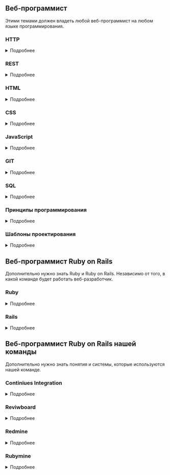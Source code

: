 ## Веб-программист

Этими темами должен владеть любой веб-программист на любом языке программирования.

### HTTP

<details><summary>Подробнее</summary>

#### Бесплатные курсы

* [ИНТУИТ. Лекция 2](https://www.intuit.ru/studies/courses/485/341/lecture/8182)

#### Статьи

* [Простым языком об HTTP](https://habr.com/post/215117/)
* [Статья в Wikipedia](https://ru.wikipedia.org/wiki/HTTP)
</details>

### REST

<details><summary>Подробнее</summary>

#### Статьи

* [Архитектура REST](https://habr.com/post/38730/)
* [Статья в Wikipedia](https://ru.wikipedia.org/wiki/REST)
</details>

### HTML

<details><summary>Подробнее</summary>

#### Курсы

* [Основы HTML](https://htmlacademy.ru/courses/4/run/1)
* [Бесплатный курс HTML для начинающих](https://webshake.ru/html-training-course)

#### Учебники

* [Самоучитель HTML](http://htmlbook.ru/samhtml)
* [HTML5](http://htmlbook.ru/html5)
* [HTML5 и CSS3](http://codenamecrud.ru/html5-and-css3)

#### Видео

* [HTML для начинающих](https://www.youtube.com/watch?v=8mK5aY5YOCc)
* [HTML5 для начинающих](https://www.youtube.com/watch?v=gGYV7Gb7LTo)
</details>

### CSS

<details><summary>Подробнее</summary>

#### Курсы

* [Основы CSS](https://htmlacademy.ru/courses/41/run/1)
* [Бесплатный курс «HTML и CSS с нуля»](https://netology.ru/programs/html-css-base#/order)

#### Учебники

* [Самоучитель CSS](http://htmlbook.ru/samcss)
* [HTML5 и CSS3](http://codenamecrud.ru/html5-and-css3)

#### Видео

* [Основы CSS](https://www.youtube.com/watch?v=NkmZl1Yy94Q)
* [Основы CSS - Руководство для самых маленьких](https://www.youtube.com/watch?v=_nrQbO3iXgI)
* [CSS3 для начинающих](https://www.youtube.com/watch?v=bQK9xQ1GIvU)
* [Уроки по CSS/CSS3](https://www.youtube.com/watch?v=IsZDtOYUWvk)
* [Flexbox CSS3](https://www.youtube.com/watch?v=RNjnRA0QSug)
* [Уроки Bootstrap верстки / #1 - Основы и установка](https://www.youtube.com/watch?v=TZSY6rDUDrE&list=PL0lO_mIqDDFUQI5lrRlZfkApMWtJJ7GFE)

#### Статьи
* [Эволюция CSS](https://habr.com/company/mailru/blog/319956/)
</details>

### JavaScript

<details><summary>Подробнее</summary>

### Учебники

* [Современный учебник Javascript](https://learn.javascript.ru/)

### Лекции

* [Javascript и jQuery](http://codenamecrud.ru/javascript-and-jquery)

#### Курсы

* [Знакомство с Javascript](https://codebra.ru/ru/lessons-javascript/singles/1/1)
* [Основы JavaScript](https://htmlacademy.ru/courses/207/run/1)
* [Знакомство с jQuery](https://codebra.ru/ru/lessons-additionally/jquery/1/1)
* [Javascript и jQuery](https://fructcode.com/ru/courses/javascript-and-jquery/)

####  Видео

* [Основы Javascript](https://www.youtube.com/watch?v=n0sPFaLsNeI)
* [JavaScript для начинающих](https://www.youtube.com/watch?v=xgDtBQ-NxtA)
* [Javascript-джедай](https://www.youtube.com/watch?v=H6G63NKRSi8)
</details>

### GIT

<details><summary>Подробнее</summary>

#### Учебники

* [Pro Git](https://git-scm.com/book/ru/v2)
* [Git How To](https://githowto.com/ru/setup)

### Видео

* [Git - для новичков](https://www.youtube.com/watch?v=PEKN8NtBDQ0)
</details>

### SQL
<details><summary>Подробнее</summary>

### Книги

* [SQL за 10 минут](http://forcoder.ru/web-other/sql-za-10-minut-1253)
* [SQL. Библия пользователя](http://forcoder.ru/sql/sql-bibliya-polzovatelya-1364)
* [SQL для простых смертных](http://forcoder.ru/sql/sql-dlya-prostyh-smertnyh-1481)
* [Изучаем SQL](http://forcoder.ru/sql/izuchaem-sql-1519)

### Курсы
* [Введение в реляционные базы данных](https://www.intuit.ru/studies/courses/74/74/info)
* [Введение в модель данных SQL](https://www.intuit.ru/studies/courses/75/75/info)
* [Основы SQL](http://www.intuit.ru/studies/courses/5/5/info)
* [Введение в базы данных](https://stepik.org/course/551/)

#### Статьи

* [SQL для начинающих](https://ruseller.com/lessons.php?id=557)

#### Видео

* [Основы SQL](https://www.youtube.com/watch?v=P2Eaf9M4gOU)
* [SQL](https://www.youtube.com/watch?v=yOkj-PbCPQ8&list=PLDywto_IU4_4RU0sKfID6OY-np6uGmhlf)
* [Изучение программирования. SQL](https://tproger.ru/video/sql-introduction/)
* [Видеокурс по работе с MySQL](https://proglib.io/p/mysql-queries/)
</details>

### Принципы программирования

<details><summary>Подробнее</summary>

#### Статьи

* [Рефакторинг](https://refactoring.guru/ru/refactoring)
* [KISS (принцип)](https://ru.wikipedia.org/wiki/KISS_(%D0%BF%D1%80%D0%B8%D0%BD%D1%86%D0%B8%D0%BF))
* [KISS — принцип проектирования, содержащий все остальные принципы проектирования](https://habr.com/post/249639/)
* [Анемичная модель предметной области — не анти-шаблон, а архитектура по принципам SOLID](https://habr.com/post/346016/)
* [SOLID: принцип единственности ответственности](https://habr.com/post/328584/)
* [Принципы SOLID в действии: от Slack до Twilio](https://habr.com/post/343966/)
* [SOLID](https://habr.com/post/348286/)
* [Простое объяснение принципов SOLID](https://habr.com/company/mailru/blog/412699/)
* [Разбираемся с SOLID: Инверсия зависимостей](https://habr.com/post/313796/)
* [Очень простое объяснение принципов SOLID](https://habr.com/post/413707/)
* [От STUPID кода к SOLID коду](https://habr.com/post/273843/)
* [Архитектурная пирамида приложения](https://habr.com/post/336496/)
* [«Божественный» код (GOD'S code)](https://habr.com/company/mailru/blog/414201/)
* [Иерархия принципов проектирования, или самые важные слова для инженеров](https://habr.com/post/169487/)
* [Применяем принцип KISS к самим принципам проектирования](https://habr.com/post/347242/)
* [Domain-Driven Design: стратегическое проектирование. Часть 1](https://habr.com/post/316438/)
* [Domain-Driven Design: тактическое проектирование. Часть 2](https://habr.com/post/316890/)
</details>

### Шаблоны проектирования

<details><summary>Подробнее</summary>

#### Книги

* [Шаблоны проектирования веб-приложений](http://avidreaders.ru/book/shablony-proektirovaniya-veb-prilozheniy.html)
* [Элементарные шаблоны проектирования](http://padabum.com/d.php?id=37881)

#### Статьи

* [Зачем нужны паттерны ООП?](https://habr.com/post/170597/)
* [Паттерны проектирования в Ruby: Шаблонный метод](https://habr.com/post/188046/)
* [Шпаргалка по MV-паттернам для проектирования веб-приложений](https://habr.com/post/151219/)
* [Шпаргалка по шаблонам проектирования](https://habr.com/post/210288/)
* [Шаблон проектирования](https://ru.wikipedia.org/wiki/Шаблон_проектирования)
* [Шаблоны проектирования](https://refactoring.guru/ru/design-patterns)
</details>

## Веб-программист Ruby on Rails

Дополнительно нужно знать Ruby и Ruby on Rails. Независимо от того, в какой команде будет работать веб-разработчик.

### Ruby

<details><summary>Подробнее</summary>

#### Учебники

* [Программирование на Ruby](http://codenamecrud.ru/ruby-programming)
* [Ruby за 20 минут](https://www.ruby-lang.org/ru/documentation/quickstart/)
* [Wiki-учебник](https://ru.wikibooks.org/wiki/Ruby)

#### Видео

* [Научись Ruby](https://www.youtube.com/watch?v=IWZ_71EKbng&feature=youtu.be&list=PL6eOcSrXYcBcCoBn8wahHcBS7AGcZD429)
* [Канал rubyschool.us](https://www.youtube.com/channel/UC-uWAm_l55kVc0UwpZfv3EQ)
* [Ruby от CryptoFun](https://www.youtube.com/watch?v=N-s5CGDzj2w&list=PLd-kTafWJCJPF4ByjsATGkB7ALWnA2m2L)
* [Основы программирования на Ruby](https://www.youtube.com/watch?v=eJ_6O5sQkso&list=PL9XdPIVgBVVnCaktzjY3ArQ7W8rALv2sQ)
* [Божественный Ruby](https://www.youtube.com/watch?v=mICGqoexnls&list=PL60p2JqdCLmJkpwCDivaizje06kh9VNXB)

#### Книги

* [Узнаем Ruby](http://forcoder.ru/ruby/izuchaem-ruby-1533)
* [Путь Ruby](http://forcoder.ru/ruby/put-ruby-1508)

#### Стиль оформления кода

* [Руби: руководство по стилю оформления](https://github.com/arbox/ruby-style-guide/blob/master/README-ruRU.md)
</details>

### Rails

<details><summary>Подробнее</summary>

#### Учебники

* [Ruby on Rails](http://codenamecrud.ru/ruby-on-rails)
* [Изучение Rails на Примерах](http://railstutorial.ru/chapters/4_0/beginning)
* [Rails для начинающих](http://rusrails.ru/getting-started-with-rails)

#### Видео

* [Канал rubyschool.us](https://www.youtube.com/channel/UC-uWAm_l55kVc0UwpZfv3EQ)
* [Научись Rails](https://www.youtube.com/watch?v=kv2IJ1NeE00&index=51&list=PL6eOcSrXYcBcCoBn8wahHcBS7AGcZD429)
* [Как написать блог за 15 минут на Ruby on Rails](https://www.youtube.com/watch?v=ecxezoc0uv0)
* [Видеоуроки по Ruby on Rails](https://www.youtube.com/playlist?list=PL27JArXACRZ9tkg_0xTwCAT_lWzbf1nv-)
* [Ruby Way от Хороший Программист](https://www.youtube.com/watch?v=L5Va6hF76uE&list=PL87kYOx0cUgjhIzbysKiQlh3-lgZ0Lxno)
* [Ruby on Rails от LoftBlog](https://www.youtube.com/watch?v=nLawteLcBc8)
* [Блог на Rails](https://www.youtube.com/watch?v=KzYkETRjYKY)
* [Хороший программист](https://www.youtube.com/watch?v=L5Va6hF76uE&list=PL87kYOx0cUgjhIzbysKiQlh3-lgZ0Lxno)
* [Научись Rails](https://www.youtube.com/watch?list=PLM-s_ZNvf20UjFJBsLqUt0vszhrDkrPl-&v=kv2IJ1NeE00)
* [Видеокурсы для Ruby разработчиков](https://coursehunters.net/ruby)

### Курсы

* [Онлайн курс по web-разработке на фреймворке Ruby on Rails](http://www.easyrails.ru/)

### Форумы

* [Форум о Ruby on Rails](http://onrails.club/)

### Статьи

* [Лучший способ изучить Rails](https://habr.com/post/138101/)

### Книги

* [Ruby on Rails для начинающих. Изучаем разработку веб-приложений на основе Rails](http://forcoder.ru/web-other/ruby-on-rails-dlya-nachinayuschih-izuchaem-razrabotku-veb-prilozheniy-na-osnove-rails-1561)

### Стиль оформления

* [Rails: руководство по стилю оформления](https://github.com/arbox/rails-style-guide/blob/master/README-ruRU.md)
</details>

## Веб-программист Ruby on Rails нашей команды

Дополнительно нужно знать понятия и системы, которые используются нашей команде.

### Continiues Integration

<details><summary>Подробнее</summary>

#### Статьи

* [Непрерывная интеграция](https://ru.wikipedia.org/wiki/Непрерывная_интеграция)
* [Введение в Continuous Integration](https://habr.com/post/82724/)
* [Начинающему тестировщику — Continuous Integration](https://test-engineer.ru/testing-tools/nachinayushemu-testirovshiku-continuous-integration.html)
* [Какая разница между Continuous Delivery, Continuous Deployment и Continuous Integration](http://qaat.ru/kakaya-raznica-mezhdu-continuous-delivery-continuous-deployment-i-continuous-integration/)
* [Разбираемся с Continuous Integration](https://ifmo.su/ci)
</details>

### Reviwboard

<details><summary>Подробнее</summary>

#### Статьи

* [Как мы используем Review Board](http://www.deepshiftlabs.com/dev_blog/?p=930&lang=ru)
</details>

### Redmine

<details><summary>Подробнее</summary>

#### Видео

* [Пример работы с Redmine](https://www.youtube.com/watch?v=k9o_VmsEGgo&list=PLJQM4N7eJEoHOuyivQAamS-F4JSFZQUyj)

#### Практика

* [Скачать Bitnami VM](https://bitnami.com/stack/redmine/virtual-machine)
* [Потыкать](http://okiseleva.blogspot.com/2017/10/redmine.html)

#### Статьи

* [Redmine](https://ru.wikipedia.org/wiki/Redmine)
* [Автоматизированное управление проектами на основе Redmine](https://nilksa.ru/avtomatizirovannoe-upravlenie-proektami-na-osnove-redmine/)

#### Книги

* [Руководство пользователя системы Redmine](http://esau.tusur.ru/attachments/972/book_Redmine.pdf)
</details>

### Rubymine

<details><summary>Подробнее</summary>

#### Видео

* [Хороший программист](https://www.youtube.com/watch?v=cbMqXMo-pNw&list=PL_GGd8SqUl3xLnVP91iJQt9ZiKCUo2s1q)
* [Фишки](https://www.youtube.com/watch?v=KnyC1s-fnT4)

#### Практика

* [30-дневная лицензия](https://www.jetbrains.com/ruby/download/#section=windows)
</details>
